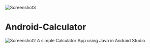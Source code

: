 ![Screenshot3](https://github.com/edutechab/Android-Calculator/assets/113289596/52ca5923-f6b2-4dec-b889-aca3aaeece9c)
# Android-Calculator
![Screenshot2](https://github.com/edutechab/Android-Calculator/assets/113289596/852c06b7-0fb6-401b-8e60-4b4e0dae8bd3)
  A simple Calculator App using Java in Android Studio
